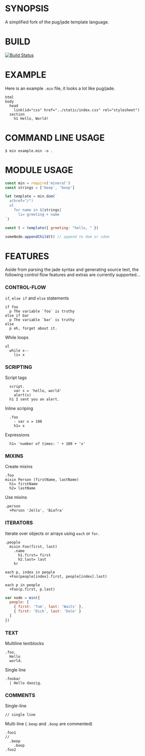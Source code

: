 # SYNOPSIS
A simplified fork of the pug/jade template language.

# BUILD
[![Build Status](https://travis-ci.org/voltraco/mineral.svg)](https://travis-ci.org/voltraco/mineral)

# EXAMPLE
Here is an example `.min` file, it looks a lot like pug/jade.
```jade
html
body
  head
    link(id="css" href="../static/index.css" rel="stylesheet")
  section
    h1 Hello, World!
```

# COMMAND LINE USAGE
```
$ min example.min -o .
```

# MODULE USAGE
```js
const min = require('mineral')
const strings = ['beep', 'boop']

let template = min.dom(`
  a(href="/")
  ul
    for name in ${strings}
      li= greeting + name
`)

const t = template({ greeting: "hello, " })

someNode.appendChild(t) // append to dom or vdom
```

# FEATURES
Aside from parsing the jade syntax and generating source text,
the following control flow features and extras are currently supported...

### CONTROL-FLOW

`if`, `else if` and `else` statements

```jade
if foo
  p The variable `foo` is truthy
else if bar
  p The variable `bar` is truthy
else
  p eh, forget about it.
```

While loops

```jade
ul
  while x--
    li= x
```

### SCRIPTING

Script tags

```jade
  script.
    var s = 'hello, world'
    alert(s)
  h1 I sent you an alert.
```

Inline scriping

```jade
  .foo
    - var x = 100
    h1= x
```

Expressions

```jade
  h1= 'number of times: ' + 100 + 'x'
```

### MIXINS

Create mixins

```jade
.foo
mixin Person (firstName, lastName)
  h1= firstName
  h2= lastName
```

Use mixins

```jade
.person
  +Person 'Jello', 'Biafra'
```

### ITERATORS

Iterate over objects or arrays using `each` or `for`.

```jade
.people
  mixin Foo(first, last)
    .name
      h1.first= first
      h2.last= last
    hr

each p, index in people
  +Foo(people[index].first, people[index].last)

each p in people
  +Foo(p.first, p.last)
```

```javascript
var node = min({
  people: [
    { first: 'Tom', last: 'Waits' },
    { first: 'Dick', last: 'Dale' }
  ]
})
```

### TEXT

Multiline textblocks

```jade
.foo.
  Hello
  world.
```

Single line

```jade
.foobar
  | Hello danzig.
```

### COMMENTS

Single-line

```jade
// single line
```

Multi-line (`.beep` and `.boop` are commented)

```jade
.foo1
//
  .beep
    .boop
.foo2
```

